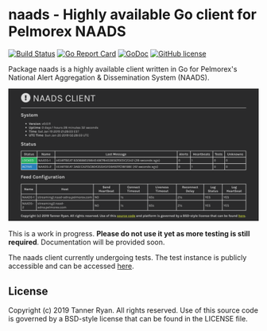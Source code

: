 # naads - Highly available Go client for Pelmorex NAADS
[![Build
Status](https://img.shields.io/travis/TheTannerRyan/naads.svg?style=flat-square)](https://travis-ci.org/TheTannerRyan/naads)
[![Go Report
Card](https://goreportcard.com/badge/github.com/thetannerryan/naads?style=flat-square)](https://goreportcard.com/report/github.com/thetannerryan/naads)
[![GoDoc](https://img.shields.io/badge/godoc-reference-5673AF.svg?style=flat-square)](https://godoc.org/github.com/TheTannerRyan/naads)
[![GitHub
license](https://img.shields.io/github/license/TheTannerRyan/naads.svg?style=flat-square)](https://github.com/TheTannerRyan/naads/blob/master/LICENSE)

Package naads is a highly available client written in Go for Pelmorex's National
Alert Aggregation & Dissemination System (NAADS).

![screenshot](image.png)

This is a work in progress. **Please do not use it yet as more testing is still
required**. Documentation will be provided soon.

The naads client currently undergoing tests. The test instance is publicly
accessible and can be accessed [here](https://naads.tanner.sh).

## License
Copyright (c) 2019 Tanner Ryan. All rights reserved. Use of this source code is
governed by a BSD-style license that can be found in the LICENSE file.
